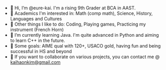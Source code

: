- 👋 Hi, I’m @eure-kai. I'm a rising 9th Grader at BCA in AAST.
- 👀 Academics I'm interested in: Math (comp math), Science, History, Languages and Cultures
- 👀 Other things I like to do: Coding, Playing games, Practicing my instrument (French Horn)
- 🌱 I’m currently learning Java. I'm quite advanced in Python and aiming to learn C++ in the future.
- 🚀 Some goals: AIME qual with 120+, USACO gold, having fun and being successful in HS and beyond 
- 💞️ If you want to collaborate on various projects, you can contact me @ kaihaonkim@gmail.com

<!---
eure-kai/eure-kai is a ✨ special ✨ repository because its `README.md` (this file) appears on your GitHub profile.
You can click the Preview link to take a look at your changes.
--->
